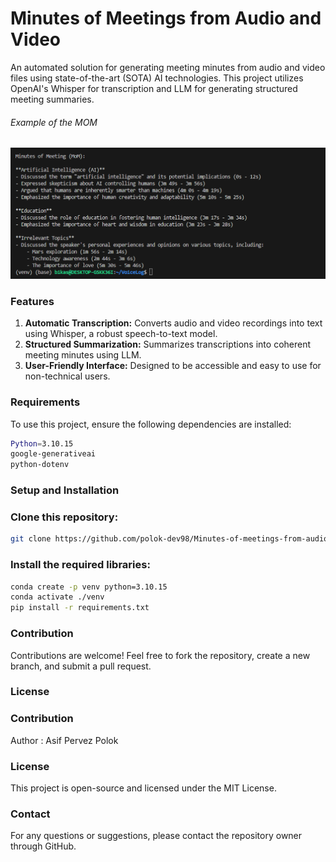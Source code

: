 # Minutes of Meetings from Audio and Video


An automated solution for generating meeting minutes from audio and video files using state-of-the-art (SOTA) AI technologies. This project utilizes OpenAI's Whisper for transcription and LLM for generating structured meeting summaries.<br>
<h6>Example of the MOM</h6>

![MOM](MOM.png)


<h3>Features</h3>
<ol>
  
  <li>
    <b>Automatic Transcription:</b> Converts audio and video recordings into text using Whisper, a robust speech-to-text model.
  </li>
  <li>
    <b>Structured Summarization:</b> Summarizes transcriptions into coherent meeting minutes using LLM.
  </li>
  <li>
    <b>User-Friendly Interface:</b> Designed to be accessible and easy to use for non-technical users.
  </li>
</ol>
<h3>Requirements</h3>

To use this project, ensure the following dependencies are installed:

```bash
Python=3.10.15
google-generativeai 
python-dotenv 
```

<h3>Setup and Installation</h3>

<h3>Clone this repository:</h3>

```bash
git clone https://github.com/polok-dev98/Minutes-of-meetings-from-audio-and-video
```

<h3>Install the required libraries:</h3>

```bash
conda create -p venv python=3.10.15
conda activate ./venv
pip install -r requirements.txt
```

<h3>Contribution</h3>

Contributions are welcome! Feel free to fork the repository, create a new branch, and submit a pull request.

<h3>License</h3>

<h3>Contribution</h3>

Author : Asif Pervez Polok

<h3>License</h3>

This project is open-source and licensed under the MIT License.

<h3>Contact</h3>

For any questions or suggestions, please contact the repository owner through GitHub.

